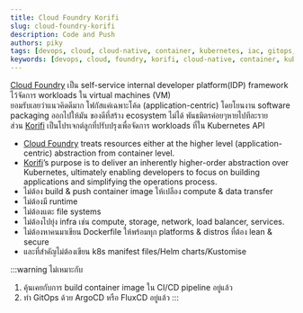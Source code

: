 ```yaml
---
title: Cloud Foundry Korifi
slug: cloud-foundry-korifi
description: Code and Push
authors: piky
tags: [devops, cloud, cloud-native, container, kubernetes, iac, gitops, platform-engineering, software-engineering]
keywords: [devops, cloud, foundry, korifi, cloud-native, container, kubernetes, gitops, platform-engineerin]
---  
```

[Cloud Foundry](https://www.cloudfoundry.org/) เป็น self-service internal developer platform(IDP) framework ไว้จัดการ workloads ใน virtual machines (VM)  
ยอมรับเลยว่าแนวคิดดีมาก โฟกัสแค่เฉพาะโค้ด (application-centric) โดยโยนงาน software packaging ออกไปให้มัน ของดีที่สร้าง ecosystem ไม่ได้ พันธมิตรค่อยๆหายไปทีละราย  
ส่วน [Korifi](https://github.com/cloudfoundry/korifi) เป็นโปรเจกต์ลูกที่ปรับปรุงเพื่อจัดการ workloads ที่ใน Kubernetes API 
<!-- truncate -->
- [Cloud Foundry](https://www.cloudfoundry.org/) treats resources either at the higher level (application-centric) abstraction from container level.
- [Korifi](https://github.com/cloudfoundry/korifi)’s purpose is to deliver an inherently higher-order abstraction over Kubernetes, ultimately enabling developers to focus on building applications and simplifying the operations process.
- ไม่ต้อง build & push container image ให้เปลือง compute & data transfer
- ไม่ต้องมี runtime
- ไม่ต้องแตะ file systems
- ไม่ต้องไปยุ่ง infra เช่น compute, storage, network, load balancer, services.
- ไม่ต้องหาคนมาเขียน Dockerfile ให้พร้อมทุก platforms & distros ที่ต้อง lean & secure 
- และที่สำคัญไม่ต้องเขียน k8s manifest files/Helm charts/Kustomise

:::warning ไม่เหมาะกับ
1. คุ้นเคยกับการ build container image ใน CI/CD pipeline อยู่แล้ว
2. ทำ GitOps ด้วย ArgoCD หรือ FluxCD อยู่แล้ว
:::
